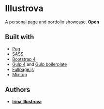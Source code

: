 # Illustrova

A personal page and portfolio showcase. **[Open](https://illustrova.github.io)**

## Built with

* [Pug](https://pugjs.org/api/getting-started.html) 
* [SASS](https://sass-lang.com/) 
* [Bootstrap 4](https://getbootstrap.com/) 
* [Gulp 4](https://gulpjs.com/) and [Gulp boilerplate](https://jh3y.github.io/gulp-boilerplate)
* [Fullpage.js](https://alvarotrigo.com/fullPage/)
* [Mixitup](https://www.kunkalabs.com/mixitup/)

## Authors

* **[Irina Illustrova](https://github.com/Illustrova)**
